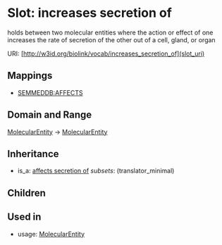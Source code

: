 # Slot: increases secretion of


holds between two molecular entities where the action or effect of one increases the rate of secretion of the other out of a cell, gland, or organ

URI: [http://w3id.org/biolink/vocab/increases_secretion_of](slot_uri)
## Mappings

 * [SEMMEDDB:AFFECTS](http://purl.obolibrary.org/obo/SEMMEDDB_AFFECTS)
## Domain and Range

[MolecularEntity](MolecularEntity.md) -> [MolecularEntity](MolecularEntity.md)
## Inheritance

 *  is_a: [affects secretion of](affects_secretion_of.md) *subsets*: (translator_minimal)
## Children

## Used in

 *  usage: [MolecularEntity](MolecularEntity.md)
